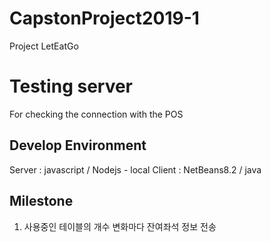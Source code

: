 # CapstonProject2019-1
Project LetEatGo

# Testing server
For checking the connection with the POS

## Develop Environment
Server  : javascript / Nodejs - local
Client  : NetBeans8.2 / java

## Milestone
1.  사용중인 테이블의 개수 변화마다 잔여좌석 정보 전송
